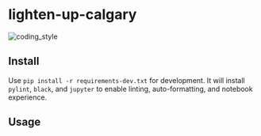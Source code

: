 # lighten-up-calgary

![coding_style](https://img.shields.io/badge/code%20style-black-000000.svg)

## Install

Use `pip install -r requirements-dev.txt` for development.
It will install `pylint`, `black`, and `jupyter` to enable linting, auto-formatting, and notebook experience.

## Usage
